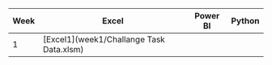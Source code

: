 |Week   |Excel                 |Power BI                |Python                  |
|-------|----------------------|------------------------|------------------------|
|1      |[Excel1](week1/Challange Task Data.xlsm) |       |    |
